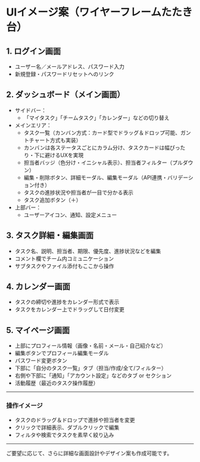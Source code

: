 # UIイメージ案（ワイヤーフレームたたき台）

## 1. ログイン画面
- ユーザー名／メールアドレス、パスワード入力
- 新規登録・パスワードリセットへのリンク

## 2. ダッシュボード（メイン画面）
- サイドバー：
  - 「マイタスク」「チームタスク」「カレンダー」などの切り替え
- メインエリア：
  - タスク一覧（カンバン方式：カード型でドラッグ＆ドロップ可能、ガントチャート方式も実装）
  - カンバンは各ステータスごとにカラム分け、タスクカードは幅ぴったり・下に避けるUXを実現
  - 担当者バッジ（色分け・イニシャル表示）、担当者フィルター（プルダウン）
  - 編集・削除ボタン、詳細モーダル、編集モーダル（API連携・バリデーション付き）
  - タスクの進捗状況や担当者が一目で分かる表示
  - タスク追加ボタン（＋）
- 上部バー：
  - ユーザーアイコン、通知、設定メニュー

## 3. タスク詳細・編集画面
- タスク名、説明、担当者、期限、優先度、進捗状況などを編集
- コメント欄でチーム内コミュニケーション
- サブタスクやファイル添付もここから操作

## 4. カレンダー画面
- タスクの締切や進捗をカレンダー形式で表示
- タスクをカレンダー上でドラッグして日付変更

## 5. マイページ画面
- 上部にプロフィール情報（画像・名前・メール・自己紹介など）
- 編集ボタンでプロフィール編集モーダル
- パスワード変更ボタン
- 下部に「自分のタスク一覧」タブ（担当/作成/全て/フィルター）
- 右側や下部に「通知」「アカウント設定」などのタブ or セクション
- 活動履歴（最近のタスク操作履歴）

---

### 操作イメージ
- タスクのドラッグ＆ドロップで進捗や担当者を変更
- クリックで詳細表示、ダブルクリックで編集
- フィルタや検索でタスクを素早く絞り込み

---

ご要望に応じて、さらに詳細な画面設計やデザイン案も作成可能です。 